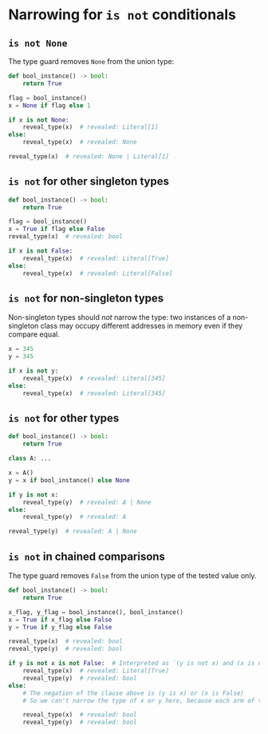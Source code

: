 # Narrowing for `is not` conditionals

## `is not None`

The type guard removes `None` from the union type:

```py
def bool_instance() -> bool:
    return True

flag = bool_instance()
x = None if flag else 1

if x is not None:
    reveal_type(x)  # revealed: Literal[1]
else:
    reveal_type(x)  # revealed: None

reveal_type(x)  # revealed: None | Literal[1]
```

## `is not` for other singleton types

```py
def bool_instance() -> bool:
    return True

flag = bool_instance()
x = True if flag else False
reveal_type(x)  # revealed: bool

if x is not False:
    reveal_type(x)  # revealed: Literal[True]
else:
    reveal_type(x)  # revealed: Literal[False]
```

## `is not` for non-singleton types

Non-singleton types should *not* narrow the type: two instances of a non-singleton class may occupy
different addresses in memory even if they compare equal.

```py
x = 345
y = 345

if x is not y:
    reveal_type(x)  # revealed: Literal[345]
else:
    reveal_type(x)  # revealed: Literal[345]
```

## `is not` for other types

```py
def bool_instance() -> bool:
    return True

class A: ...

x = A()
y = x if bool_instance() else None

if y is not x:
    reveal_type(y)  # revealed: A | None
else:
    reveal_type(y)  # revealed: A

reveal_type(y)  # revealed: A | None
```

## `is not` in chained comparisons

The type guard removes `False` from the union type of the tested value only.

```py
def bool_instance() -> bool:
    return True

x_flag, y_flag = bool_instance(), bool_instance()
x = True if x_flag else False
y = True if y_flag else False

reveal_type(x)  # revealed: bool
reveal_type(y)  # revealed: bool

if y is not x is not False:  # Interpreted as `(y is not x) and (x is not False)`
    reveal_type(x)  # revealed: Literal[True]
    reveal_type(y)  # revealed: bool
else:
    # The negation of the clause above is (y is x) or (x is False)
    # So we can't narrow the type of x or y here, because each arm of the `or` could be true

    reveal_type(x)  # revealed: bool
    reveal_type(y)  # revealed: bool
```
